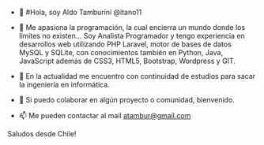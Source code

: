 - 👋 #Hola, soy Aldo Tamburini @itano11

- 👀 Me apasiona la programación, la cual encierra un mundo donde los límites no existen... Soy Analista Programador y tengo experiencia en desarrollos web utilizando PHP Laravel, 
motor de bases de datos MySQL y SQLite, con conocimientos también en Python, Java, JavaScript además de CSS3, HTML5, Bootstrap, Wordpress y GIT.

- 🌱 En la actualidad me encuentro con continuidad de estudios para sacar la ingeniería en informática.

- 💞️ Si puedo colaborar en algún proyecto o comunidad, bienvenido.

- 📫 Me pueden contactar al mail atambur@gmail.com

Saludos desde Chile!
